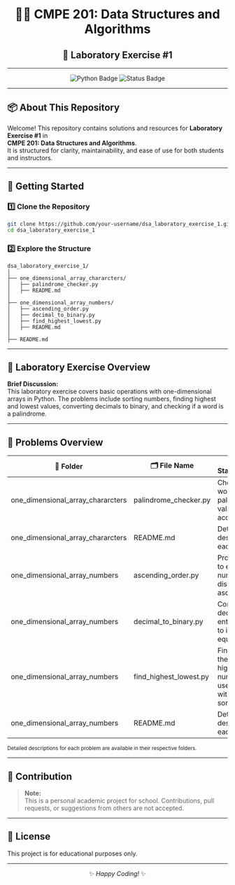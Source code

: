 <div align="center">

# 🧑‍💻 CMPE 201: Data Structures and Algorithms  
## 🌟 Laboratory Exercise #1

---

</div>

<p align="center">
  <img src="https://img.shields.io/badge/Python-3.x-blue?logo=python" alt="Python Badge">
  <img src="https://img.shields.io/badge/Status-In%20Progress-yellow" alt="Status Badge">
</p>

---

## 📦 About This Repository

Welcome! This repository contains solutions and resources for **Laboratory Exercise #1** in  
<b>CMPE 201: Data Structures and Algorithms</b>.  
It is structured for clarity, maintainability, and ease of use for both students and instructors.

---

## 🚀 Getting Started

### 1️⃣ Clone the Repository

```bash
git clone https://github.com/your-username/dsa_laboratory_exercise_1.git
cd dsa_laboratory_exercise_1
```

### 2️⃣ Explore the Structure

```
dsa_laboratory_exercise_1/
│
├── one_dimensional_array_chararcters/
│   ├── palindrome_checker.py
│   ├── README.md
│
├── one_dimensional_array_numbers/
│   ├── ascending_order.py
│   ├── decimal_to_binary.py
│   ├── find_highest_lowest.py
│   ├── README.md
│
├── README.md
```

---

## 📝 Laboratory Exercise Overview

**Brief Discussion:**  
This laboratory exercise covers basic operations with one-dimensional arrays in Python. The problems include sorting numbers, finding highest and lowest values, converting decimals to binary, and checking if a word is a palindrome.

---

## 🧩 Problems Overview

<table>
  <thead>
    <tr>
      <th>📁 Folder</th>
      <th>🗂️ File Name</th>
      <th>📝 Status/Description</th>
    </tr>
  </thead>
  <tbody>
    <tr>
      <td>one_dimensional_array_chararcters</td>
      <td>palindrome_checker.py</td>
      <td>Checks if a given word is a palindrome, validating input to accept letters only.</td>
    </tr>
    <tr>
      <td>one_dimensional_array_chararcters</td>
      <td>README.md</td>
      <td>Detailed descriptions for each problem</td>
    </tr>
    <tr>
      <td>one_dimensional_array_numbers</td>
      <td>ascending_order.py</td>
      <td>Prompts the user to enter 10 numbers and displays them in ascending order.</td>
    </tr>
    <tr>
      <td>one_dimensional_array_numbers</td>
      <td>decimal_to_binary.py</td>
      <td>Converts a positive decimal number entered by the user to its binary equivalent.</td>
    </tr>
    <tr>
      <td>one_dimensional_array_numbers</td>
      <td>find_highest_lowest.py</td>
      <td>Finds and displays the 1st and 2nd highest and lowest numbers from 10 user inputs, without using sorting.</td>
    </tr>
    <tr>
      <td>one_dimensional_array_numbers</td>
      <td>README.md</td>
      <td>Detailed descriptions for each problem</td>
    </tr>
  </tbody>
</table>

<sub>Detailed descriptions for each problem are available in their respective folders.</sub>

---

## 🚫 Contribution

> **Note:**  
> This is a personal academic project for school. Contributions, pull requests, or suggestions from others are not accepted.

---

## 📄 License

This project is for educational purposes only.

---

<div align="center">

✨ _Happy Coding!_ ✨

</div>